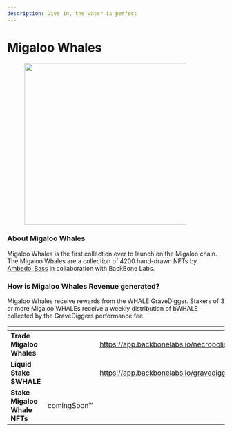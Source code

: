```yaml
---
description: Dive in, the water is perfect
---
```


# Migaloo Whales

<figure><img src="../../.gitbook/assets/image (40).png" alt="" width="375"><figcaption></figcaption></figure>

### About Migaloo Whales

Migaloo Whales is the first collection ever to launch on the Migaloo chain. The Migaloo Whales are a collection of 4200 hand-drawn NFTs by [Ambedo\_Bass](https://twitter.com/Ambedo\_Bass) in collaboration with BackBone Labs.&#x20;

### How is Migaloo Whales Revenue generated?

Migaloo Whales receive rewards from the WHALE GraveDigger. Stakers of 3 or more Migaloo WHALEs receive a weekly distribution of bWHALE collected by the GraveDiggers performance fee.



<table data-view="cards"><thead><tr><th></th><th></th><th data-hidden data-card-target data-type="content-ref"></th></tr></thead><tbody><tr><td><strong>Trade Migaloo Whales</strong></td><td></td><td><a href="https://app.backbonelabs.io/necropolis/collections/migaloo1ns5zz5vh4esf3mjr7ha5xytugtd3k80jdzjmde6ew3py8qhf0fgskvvg0m">https://app.backbonelabs.io/necropolis/collections/migaloo1ns5zz5vh4esf3mjr7ha5xytugtd3k80jdzjmde6ew3py8qhf0fgskvvg0m</a></td></tr><tr><td><strong>Liquid Stake $WHALE</strong></td><td></td><td><a href="https://app.backbonelabs.io/gravedigger/migaloo-1">https://app.backbonelabs.io/gravedigger/migaloo-1</a></td></tr><tr><td><strong>Stake Migaloo Whale NFTs</strong></td><td>comingSoon™</td><td></td></tr></tbody></table>
